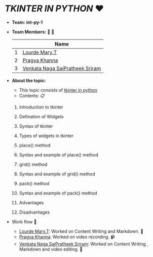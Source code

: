 # ***TKINTER IN PYTHON*** :heart:
- **Team:** **int-py-1**
- **Team Members:** 👧 👦

     ||Name|
     |-|-|
     |1|[Lourde Mary.T]()|
     |2|[Pragya Khanna]()|
     |3|[Venkata Naga SaiPratheek Sriram]()|

- **About the topic:** 
    - This topic consists of [tkinter in python]()
    - Contents: :clipboard:
    
    1) Introduction to tkinter
    
    2) Defination of Widgets
    
    3) Syntax of tkinter
    
    4) Types of widgets in tkinter
    
    5) place() method
    
    6) Syntax and example of place() method
    
    7) grid() method
    
    8) Syntax and example of grid() method
    
    9) pack() method
    
    10) Syntax and example of pack() method
    
    11) Advantages
    
    12) Disadvantages

- Work flow :bookmark_tabs:
    - [Lourde Mary.T](): Worked on Content Writing and Markdown. :memo:
    - [Pragya Khanna](): Worked on video recording. :video_camera:
    - [Venkata Naga SaiPratheek Sriram](): Worked on Content Writing , Markdown and video editing. :mag_right:
   



